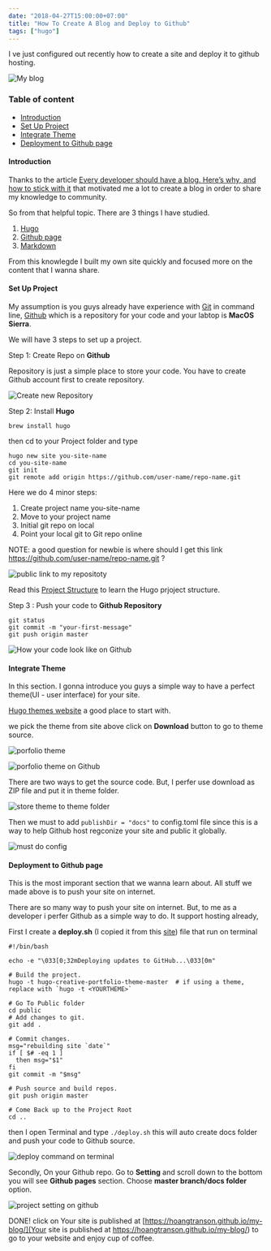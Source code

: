 ```yaml
---
date: "2018-04-27T15:00:00+07:00"
title: "How To Create A Blog and Deploy to Github"
tags: ["hugo"]
---
```


I ve just configured out recently how to create a site and deploy it to github hosting.
<!--more-->

![My blog][1]

### Table of content

- [Introduction](#introduction)
- [Set Up Project](#setup-project)
- [Integrate Theme](#integrate-theme)
- [Deployment to Github page](#deployment)

#### Introduction <a name="introduction"></a>

Thanks to the article [Every developer should have a blog. Here’s why, and how to stick with it](https://medium.freecodecamp.org/every-developer-should-have-a-blog-heres-why-and-how-to-stick-with-it-5fd55a247fbf) that motivated me a lot to create a blog in order to share my knowledge to community.

So from that helpful topic. There are 3 things I have studied.

1. [Hugo](https://gohugo.io/)
2. [Github page](https://help.github.com/articles/what-is-github-pages/)
3. [Markdown](https://github.com/adam-p/markdown-here)

From this knowlegde I built my own site quickly and focused more on the content that I wanna share.

#### Set Up Project <a name="setup-project"></a>

My assumption is you guys already have experience with [Git](https://git-scm.com/docs/git) in command line, [Github](https://github.com/) which is a repository for your code and your labtop is **MacOS Sierra**.

We will have 3 steps to set up a project.

Step 1: Create Repo on **Github**

Repository is just a simple place to store your code. You have to create Github account first to create repository.

![Create new Repository][2]

Step 2: Install **Hugo**

```
brew install hugo
```

then cd to your Project folder and type

```
hugo new site you-site-name
cd you-site-name
git init
git remote add origin https://github.com/user-name/repo-name.git
```
Here we do 4 minor steps:

 1. Create project name you-site-name
 2. Move to your project name
 3. Initial git repo on local
 4. Point your local git to Git repo online

NOTE: a good question for newbie is where should I get this link https://github.com/user-name/repo-name.git ?

![public link to my repositoty][3]

Read this [Project Structure](https://gohugo.io/getting-started/directory-structure/) to learn the Hugo prjoject structure.

Step 3 : Push your code to **Github Repository**
```
git status
git commit -m "your-first-message"
git push origin master
```

![How your code look like on Github][4]

#### Integrate Theme <a name="integrate-theme"></a>

In this section. I gonna introduce you guys a simple way to have a perfect theme(UI - user interface) for your site.

[Hugo themes website](https://themes.gohugo.io/) a good place to start with.

we pick the theme from site above click on **Download** button to go to theme source.

![porfolio theme][5]

![porfolio theme on Github][6]

There are two ways to get the source code. But, I perfer use download as ZIP file and put it in theme folder.

![store theme to theme folder][7]

Then we must to add `publishDir = "docs"` to config.toml file since this is a way to help Github host regconize your site and public it globally.

![must do config][8]

#### Deployment to Github page <a name="deployment"></a>

This is the most imporant section that we wanna learn about. All stuff we made above is to push your site on internet.

There are so many way to push your site on internet. But, to me as a developer i perfer Github as a simple way to do. It support hosting already,

First I create a **deploy.sh** (I copied it from this [site](https://gohugo.io/hosting-and-deployment/hosting-on-github/)) file that run on terminal

```
#!/bin/bash

echo -e "\033[0;32mDeploying updates to GitHub...\033[0m"

# Build the project.
hugo -t hugo-creative-portfolio-theme-master  # if using a theme, replace with `hugo -t <YOURTHEME>`

# Go To Public folder
cd public
# Add changes to git.
git add .

# Commit changes.
msg="rebuilding site `date`"
if [ $# -eq 1 ]
  then msg="$1"
fi
git commit -m "$msg"

# Push source and build repos.
git push origin master

# Come Back up to the Project Root
cd ..
```

then I open Terminal and type `./deploy.sh` this will auto create docs folder and push your code to Github source.

![deploy command on terminal][9]

Secondly, On your Github repo. Go to **Setting** and scroll down to the bottom you will see **Github pages** section. Choose **master branch/docs folder** option.

![project setting on github][10]

DONE! click on Your site is published at [https://hoangtranson.github.io/my-blog/](Your site is published at https://hoangtranson.github.io/my-blog/) to go to your website and enjoy cup of coffee.

[1]: /my-blog/img/portfolio/content1/my-Blog.jpg
[2]: /my-blog/img/portfolio/content1/step1.jpg
[3]: /my-blog/img/portfolio/content1/step2.jpg
[4]: /my-blog/img/portfolio/content1/step3.jpg
[5]: /my-blog/img/portfolio/content1/theme_site.jpg
[6]: /my-blog/img/portfolio/content1/theme_source.jpg
[7]: /my-blog/img/portfolio/content1/place_to_store_theme.jpg
[8]: /my-blog/img/portfolio/content1/must_do_config.jpg
[9]: /my-blog/img/portfolio/content1/deploy_blog.jpg
[10]: /my-blog/img/portfolio/content1/project_setting.jpg